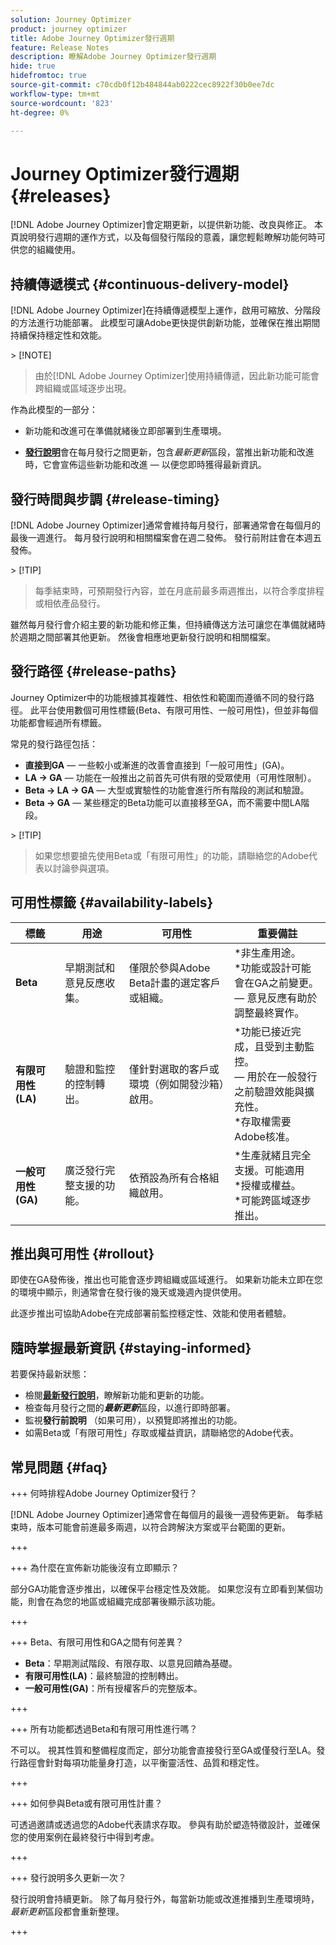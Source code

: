 ```yaml
---
solution: Journey Optimizer
product: journey optimizer
title: Adobe Journey Optimizer發行週期
feature: Release Notes
description: 瞭解Adobe Journey Optimizer發行週期
hide: true
hidefromtoc: true
source-git-commit: c70cdb0f12b484844ab0222cec8922f30b0ee7dc
workflow-type: tm+mt
source-wordcount: '823'
ht-degree: 0%

---
```


# Journey Optimizer發行週期 {#releases}

[!DNL Adobe Journey Optimizer]會定期更新，以提供新功能、改良與修正。 本頁說明發行週期的運作方式，以及每個發行階段的意義，讓您輕鬆瞭解功能何時可供您的組織使用。

## 持續傳遞模式 {#continuous-delivery-model}

[!DNL Adobe Journey Optimizer]在持續傳遞模型上運作，啟用可縮放、分階段的方法進行功能部署。 此模型可讓Adobe更快提供創新功能，並確保在推出期間持續保持穩定性和效能。

&#x200B;> [!NOTE]
>
> 由於[!DNL Adobe Journey Optimizer]使用持續傳遞，因此新功能可能會跨組織或區域逐步出現。

作為此模型的一部分：

* 新功能和改進可在準備就緒後立即部署到生產環境。

* [**發行說明**](release-notes.md)&#x200B;會在每月發行之間更新，包含&#x200B;_最新更新_&#x200B;區段，當推出新功能和改進時，它會宣佈這些新功能和改進 — 以便您即時獲得最新資訊。

## 發行時間與步調 {#release-timing}

[!DNL Adobe Journey Optimizer]通常會維持每月發行，部署通常會在每個月的最後一週進行。 每月發行說明和相關檔案會在週二發佈。 發行前附註會在本週五發佈。

&#x200B;> [!TIP]
>
> 每季結束時，可預期發行內容，並在月底前最多兩週推出，以符合季度排程或相依產品發行。

雖然每月發行會介紹主要的新功能和修正集，但持續傳送方法可讓您在準備就緒時於週期之間部署其他更新。 然後會相應地更新發行說明和相關檔案。


## 發行路徑 {#release-paths}

Journey Optimizer中的功能根據其複雜性、相依性和範圍而遵循不同的發行路徑。 此平台使用數個可用性標籤(Beta、有限可用性、一般可用性)，但並非每個功能都會經過所有標籤。

常見的發行路徑包括：

* **直接到GA** — 一些較小或漸進的改善會直接到「一般可用性」(GA)。
* **LA → GA** — 功能在一般推出之前首先可供有限的受眾使用（可用性限制）。
* **Beta → LA → GA** — 大型或實驗性的功能會進行所有階段的測試和驗證。
* **Beta → GA** — 某些穩定的Beta功能可以直接移至GA，而不需要中間LA階段。

&#x200B;> [!TIP]
>
> 如果您想要搶先使用Beta或「有限可用性」的功能，請聯絡您的Adobe代表以討論參與選項。


## 可用性標籤 {#availability-labels}

| **標籤** | **用途** | **可用性** | **重要備註** |
|------------|-------------|------------------|----------------|
| **Beta** | 早期測試和意見反應收集。 | 僅限於參與Adobe Beta計畫的選定客戶或組織。 | *非生產用途。<br>*功能或設計可能會在GA之前變更。<br> — 意見反應有助於調整最終實作。 |
| **有限可用性(LA)** | 驗證和監控的控制轉出。 | 僅針對選取的客戶或環境（例如開發沙箱）啟用。 | *功能已接近完成，且受到主動監控。<br> — 用於在一般發行之前驗證效能與擴充性。<br>*存取權需要Adobe核准。 |
| **一般可用性(GA)** | 廣泛發行完整支援的功能。 | 依預設為所有合格組織啟用。 | *生產就緒且完全支援。可能適用<br>*授權或權益。<br>*可能跨區域逐步推出。 |


## 推出與可用性 {#rollout}

即使在GA發佈後，推出也可能會逐步跨組織或區域進行。 如果新功能未立即在您的環境中顯示，則通常會在發行後的幾天或幾週內提供使用。

此逐步推出可協助Adobe在完成部署前監控穩定性、效能和使用者體驗。


## 隨時掌握最新資訊 {#staying-informed}

若要保持最新狀態：

* 檢閱&#x200B;[**最新發行說明**](release-notes.md)，瞭解新功能和更新的功能。
* 檢查每月發行之間的&#x200B;**_最新更新_**&#x200B;區段，以進行即時部署。
* 監視&#x200B;**發行前說明** （如果可用），以預覽即將推出的功能。
* 如需Beta或「有限可用性」存取或權益資訊，請聯絡您的Adobe代表。


## 常見問題 {#faq}

+++ 何時排程Adobe Journey Optimizer發行？

[!DNL Adobe Journey Optimizer]通常會在每個月的最後一週發佈更新。 每季結束時，版本可能會前進最多兩週，以符合跨解決方案或平台範圍的更新。

+++

+++ 為什麼在宣佈新功能後沒有立即顯示？

部分GA功能會逐步推出，以確保平台穩定性及效能。 如果您沒有立即看到某個功能，則會在為您的地區或組織完成部署後顯示該功能。

+++

+++ Beta、有限可用性和GA之間有何差異？

* **Beta**：早期測試階段、有限存取、以意見回饋為基礎。
* **有限可用性(LA)**：最終驗證的控制轉出。
* **一般可用性(GA)**：所有授權客戶的完整版本。

+++

+++ 所有功能都透過Beta和有限可用性進行嗎？

不可以。 視其性質和整備程度而定，部分功能會直接發行至GA或僅發行至LA。發行路徑會針對每項功能量身打造，以平衡靈活性、品質和穩定性。

+++

+++ 如何參與Beta或有限可用性計畫？

可透過邀請或透過您的Adobe代表請求存取。 參與有助於塑造特徵設計，並確保您的使用案例在最終發行中得到考慮。

+++

+++ 發行說明多久更新一次？

發行說明會持續更新。 除了每月發行外，每當新功能或改進推播到生產環境時，_最新更新_&#x200B;區段都會重新整理。

+++
